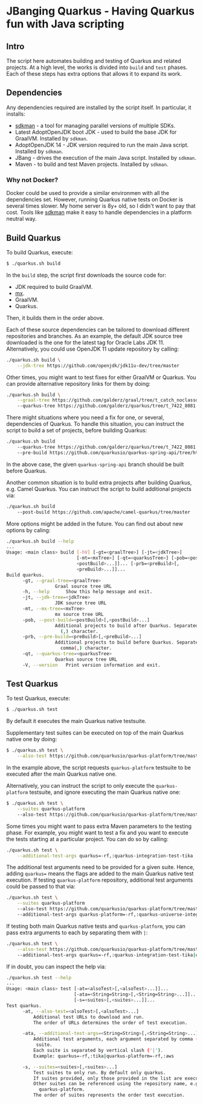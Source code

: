 # JBanging Quarkus - Having Quarkus fun with Java scripting

## Intro

The script here automates building and testing of Quarkus and related projects.
At a high level, the works is divided into `build` and `test` phases.
Each of these steps has extra options that allows it to expand its work.

## Dependencies

Any dependencies required are installed by the script itself.
In particular, it installs:

* [sdkman](https://sdkman.io/) - a tool for managing parallel versions of multiple SDKs.
* Latest AdoptOpenJDK boot JDK - used to build the base JDK for GraalVM. Installed by `sdkman`.
* AdoptOpenJDK 14 - JDK version required to run the main Java script. Installed by `sdkman`.
* JBang - drives the execution of the main Java script. Installed by `sdkman`.
* Maven - to build and test Maven projects. Installed by `sdkman`.

### Why not Docker? 

Docker could be used to provide a similar environmen with all the dependencies set.
However, running Quarkus native tests on Docker is several times slower.
My home server is 8y+ old, so I didn't want to pay that cost.
Tools like [sdkman](https://sdkman.io/) make it easy to handle dependencies in a platform neutral way.

## Build Quarkus

To build Quarkus, execute:

```bash
$ ./quarkus.sh build
```

In the `build` step, the script first downloads the source code for:

* JDK required to build GraalVM.
* [mx](https://github.com/graalvm/mx).
* GraalVM.
* Quarkus.

Then, it builds them in the order above.

Each of these source dependencies can be tailored to download different repositories and branches.
As an example, the default JDK source tree downloaded is the one for the latest tag for Oracle Labs JDK 11.
Alternatively, you could use OpenJDK 11 update repository by calling:

```bash
./quarkus.sh build \
    --jdk-tree https://github.com/openjdk/jdk11u-dev/tree/master
```

Other times, you might want to test fixes for either GraalVM or Quarkus.
You can provide alternative repository links for them by doing:

```bash
./quarkus.sh build \
    --graal-tree https://github.com/galderz/graal/tree/t_catch_noclassdef_error
    --quarkus-tree https://github.com/galderz/quarkus/tree/t_7422_8081 
```

There might situations where you need a fix for one, or several,
dependencies of Quarkus.
To handle this situation, you can instruct the script to build a set of projects,
before building Quarkus:

```bash
./quarkus.sh build 
    --quarkus-tree https://github.com/galderz/quarkus/tree/t_7422_8081
    --pre-build https://github.com/quarkusio/quarkus-spring-api/tree/http-method-again
```

In the above case, the given `quarkus-spring-api` branch should be built before Quarkus.

Another common situation is to build extra projects after building Quarkus, e.g. Camel Quarkus.
You can instruct the script to build additional projects via:

```bash
./quarkus.sh build 
    --post-build https://github.com/apache/camel-quarkus/tree/master
```

More options might be added in the future.
You can find out about new options by caling:

```bash
./quarkus.sh build --help
...
Usage: <main class> build [-hV] [-gt=<graalTree>] [-jt=<jdkTree>]
                          [-mt=<mxTree>] [-qt=<quarkusTree>] [-pob=<postBuild>[,
                          <postBuild>...]]... [-prb=<preBuild>[,
                          <preBuild>...]]...
Build quarkus.
      -gt, --graal-tree=<graalTree>
                  Graal source tree URL
      -h, --help      Show this help message and exit.
      -jt, --jdk-tree=<jdkTree>
                  JDK source tree URL
      -mt, --mx-tree=<mxTree>
                  mx source tree URL
      -pob, --post-build=<postBuild>[,<postBuild>...]
                  Additional projects to build after Quarkus. Separated by comma
                    (,) character.
      -prb, --pre-build=<preBuild>[,<preBuild>...]
                  Additional projects to build before Quarkus. Separated by
                    comma(,) character.
      -qt, --quarkus-tree=<quarkusTree>
                  Quarkus source tree URL
      -V, --version   Print version information and exit.
```

## Test Quarkus

To test Quarkus, execute:

```bash
$ ./quarkus.sh test
```

By default it executes the main Quarkus native testsuite.

Supplementary test suites can be executed on top of the main Quarkus native one by doing:

```bash
$ ./quarkus.sh test \
    --also-test https://github.com/quarkusio/quarkus-platform/tree/master
```

In the example above, 
the script requests `quarkus-platform` testsuite to be executed after the main Quarkus native one.

Alternatively, 
you can instruct the script to only execute the `quarkus-platform` testsuite,
and ignore executing the main Quarkus native one:

```bash
$ ./quarkus.sh test \
    --suites quarkus-platform
    --also-test https://github.com/quarkusio/quarkus-platform/tree/master
```

Some times you might want to pass extra Maven parameters to the testing phase.
For example, you might want to test a fix and you want to execute the tests starting at a particular project.
You can do so by calling:

```bash 
./quarkus.sh test \
    --additional-test-args quarkus=-rf,:quarkus-integration-test-tika
```

The additional test arguments need to be provided for a given suite.
Hence, adding `quarkus=` means the flags are added to the main Quarkus native test execution.
If testing `quarkus-platform` repository, additional test arguments could be passed to that via:

```bash
./quarkus.sh test \
    --suites quarkus-platform
    --also-test https://github.com/quarkusio/quarkus-platform/tree/master
    --additional-test-args quarkus-platform=-rf,:quarkus-universe-integration-tests-camel-aws
```

If testing both main Quarkus native tests and `quarkus-platform`,
you can pass extra arguments to each by separating them with `|`:

```bash
./quarkus.sh test \
    --also-test https://github.com/quarkusio/quarkus-platform/tree/master
    --additional-test-args quarkus=-rf,:quarkus-integration-test-tika|quarkus-platform=-rf,:quarkus-universe-integration-tests-camel-aws
```

If in doubt, you can inspect the help via:

```bash
./quarkus.sh test --help
...
Usage: <main class> test [-at=<alsoTest>[,<alsoTest>...]]...
                         [-ata=<String=String>[,<String=String>...]]...
                         [-s=<suites>[,<suites>...]]...
Test quarkus.
      -at, --also-test=<alsoTest>[,<alsoTest>...]
          Additional test URLs to download and run.
          The order of URLs determines the order of test execution.

      -ata, --additional-test-args=<String=String>[,<String=String>...]
          Additional test arguments, each argument separated by comma (',') per
           suite.
          Each suite is separated by vertical slash ('|').
          Example: quarkus=-rf,:tika|quarkus-platform=-rf,:aws

      -s, --suites=<suites>[,<suites>...]
          Test suites to only run. By default only quarkus.
          If suites provided, only those provided in the list are executed.
          Other suites can be referenced using the repository name, e.g
            quarkus-platform.
          The order of suites represents the order test execution.
```
